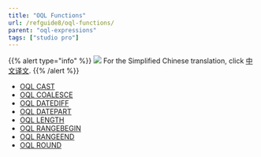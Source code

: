 ```yaml
---
title: "OQL Functions"
url: /refguide8/oql-functions/
parent: "oql-expressions"
tags: ["studio pro"]
---
```


{{% alert type="info" %}}
<img src="attachments/chinese-translation/china.png" style="display: inline-block; margin: 0" /> For the Simplified Chinese translation, click [中文译文](https://cdn.mendix.tencent-cloud.com/documentation/refguide8/oql-functions.pdf).
{{% /alert %}}

*   [OQL CAST](oql-cast)
*   [OQL COALESCE](oql-coalesce)
*   [OQL DATEDIFF](oql-datediff)
*   [OQL DATEPART](oql-datepart)
*   [OQL LENGTH](oql-length)
*   [OQL RANGEBEGIN](oql-rangebegin)
*   [OQL RANGEEND](oql-rangeend)
*   [OQL ROUND](oql-round)
